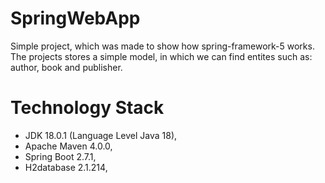 # SpringWebApp
Simple project, which was made to show how spring-framework-5 works. The projects stores a simple model, in which we can find entites such as: author, book and publisher.
# Technology Stack
* JDK 18.0.1 (Language Level Java 18),
* Apache Maven 4.0.0,
* Spring Boot 2.7.1,
* H2database 2.1.214,

